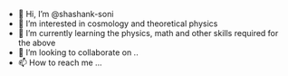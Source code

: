 - 👋 Hi, I’m @shashank-soni
- 👀 I’m interested in cosmology and theoretical physics
- 🌱 I’m currently learning the physics, math and other skills required for the above
- 💞️ I’m looking to collaborate on ..
- 📫 How to reach me ...

<!---
shashank-soni/shashank-soni is a ✨ special ✨ repository because its `README.md` (this file) appears on your GitHub profile.
You can click the Preview link to take a look at your changes.
--->

